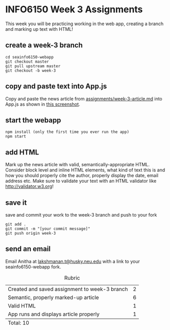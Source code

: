 # INFO6150 Week 3 Assignments

This week you will be practicing working in the web app, creating a branch and marking up text with HTML!

## create a week-3 branch
```
cd seainfo6150-webapp
git checkout master
git pull upstream master
git checkout -b week-3
```

## copy and paste text into App.js
Copy and paste the news article from <a href="./week-3-article.md">assignments/week-3-article.md</a> into App.js as shown in <a href="./week-3-paste-text.png">this screenshot</a>. 

## start the webapp
```
npm install (only the first time you ever run the app)
npm start
```

## add HTML
Mark up the news article with valid, semantically-appropriate HTML. Consider block level and inline HTML elements, what kind of text this is and how you should properly cite the author, properly display the date, email address etc. Make sure to validate your text with an HTML validator like http://validator.w3.org!

## save it 
save and commit your work to the week-3 branch and push to your fork
```
git add . 
git commit -m "[your commit message]"
git push origin week-3
```

## send an email 
Email Anitha at lakshmanan.t@husky.neu.edu with a link to your seainfo6150-webapp fork. 


<table>
  <caption>Rubric</caption>
  <tbody>
    <tr>
      <td>Created and saved assignment to week-3 branch</td>
      <td>2</td>
    </tr>
    <tr>
      <td>Semantic, properly marked-up article</td>
      <td>6</td>
    </tr>
    <tr>
      <td>Valid HTML</td>
      <td>1</td>
    </tr>
    <tr>
      <td>App runs and displays article properly</td>
      <td>1</td>
    </tr>
  </tbody>
  <tfoot>
    <td colspan="2">Total: 10</td>
  </tfoot>
</table>
